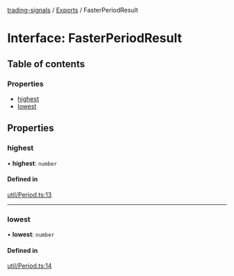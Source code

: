 [trading-signals](../README.md) / [Exports](../modules.md) / FasterPeriodResult

# Interface: FasterPeriodResult

## Table of contents

### Properties

- [highest](FasterPeriodResult.md#highest)
- [lowest](FasterPeriodResult.md#lowest)

## Properties

### highest

• **highest**: `number`

#### Defined in

[util/Period.ts:13](https://github.com/bennycode/trading-signals/blob/95cb489/src/util/Period.ts#L13)

---

### lowest

• **lowest**: `number`

#### Defined in

[util/Period.ts:14](https://github.com/bennycode/trading-signals/blob/95cb489/src/util/Period.ts#L14)
